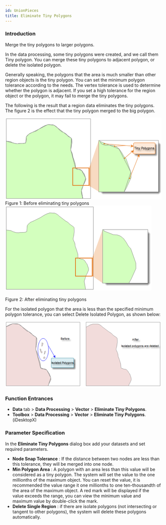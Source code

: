 ```yaml
---
id: UnionPieces
title: Eliminate Tiny Polygons
---
```

### Introduction

Merge the tiny polygons to larger polygons.

In the data processing, some tiny polygons were created, and we call them Tiny
polygon. You can merge these tiny polygons to adjacent polygon, or delete the
isolated polygon.

Generally speaking, the polygons that the area is much smaller than other
region objects is the tiny polygon. You can set the minimum polygon tolerance
according to the needs. The vertex tolerance is used to determine whether the
polygon is adjacent. If you set a high tolerance for the region object or the
polygon, it may fail to merge the tiny polygons.

The following is the result that a region data eliminates the tiny polygons.
The figure 2 is the effect that the tiny polygon merged to the big polygon.

![](img/Eliminate1.png)
<br/>Figure 1: Before eliminating tiny polygons
![](img/Eliminate2.png)  
<br/>Figure 2: After eliminating tiny polygons  
  
For the isolated polygon that the area is less than the specified minimum
polygon tolerance, you can select Delete Isolated Polygon, as shown below:

![](img/Eliminate3.png)  
  
### Function Entrances

* **Data** tab > **Data Processing** > **Vector** > **Eliminate Tiny Polygons**.
* **Toolbox** > **Data Processing** > **Vector** > **Eliminate Tiny Polygons**.(iDesktopX)

### Parameter Specification

In the **Eliminate Tiny Polygons** dialog box add your datasets and set required parameters.

* **Node Snap Tolerance** : If the distance between two nodes are less than this tolerance, they will be merged into one node.
* **Min Polygon Area** : A polygon with an area less than this value will be considered as a tiny polygon. The system will set the value to the one millionths of the maximum object. You can reset the value, it is recommended the value range it one millionths to one ten-thousandth of the area of the maximum object. A red mark will be displayed if the value exceeds the range, you can view the minimum value and maximum value by double-click the mark. 
* **Delete Single Region** : if there are isolate polygons (not intersecting or tangent to other polygons), the system will delete these polygons automatically.

